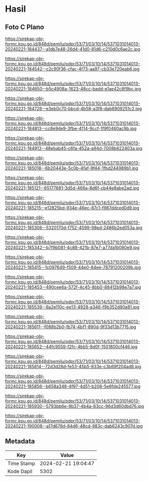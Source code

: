 # Hasil

## Foto C Plano

https://sirekap-obj-formc.kpu.go.id/848d/pemilu/pdpr/53/71/03/10/14/5371031014013-20240221-184437--a1db7e48-26d4-41d0-81d6-c210d0c6ae2c.jpg

https://sirekap-obj-formc.kpu.go.id/848d/pemilu/pdpr/53/71/03/10/14/5371031014013-20240221-184542--c2c90f36-cfac-4f73-aa97-cb33e720eab6.jpg

https://sirekap-obj-formc.kpu.go.id/848d/pemilu/pdpr/53/71/03/10/14/5371031014013-20240221-184650--b5c4908a-1623-48cc-badd-e1ae42c8f9bc.jpg

https://sirekap-obj-formc.kpu.go.id/848d/pemilu/pdpr/53/71/03/10/14/5371031014013-20240221-184726--e3eb0c70-bbcd-4b58-a3f8-dab6909251c2.jpg

https://sirekap-obj-formc.kpu.go.id/848d/pemilu/pdpr/53/71/03/10/14/5371031014013-20240221-184813--cc8e9de9-3fbe-4114-9ccf-1f9f0460ac9b.jpg

https://sirekap-obj-formc.kpu.go.id/848d/pemilu/pdpr/53/71/03/10/14/5371031014013-20240221-184913--48ebab45-c6fa-452a-a94d-7008b622403a.jpg

https://sirekap-obj-formc.kpu.go.id/848d/pemilu/pdpr/53/71/03/10/14/5371031014013-20240221-185018--6b20443e-5c0b-4faf-9f44-1fbd244989b1.jpg

https://sirekap-obj-formc.kpu.go.id/848d/pemilu/pdpr/53/71/03/10/14/5371031014013-20240221-185121--65177681-3d5d-466a-8d6f-cb44e8abe2ad.jpg

https://sirekap-obj-formc.kpu.go.id/848d/pemilu/pdpr/53/71/03/10/14/5371031014013-20240221-185215--e12825bd-934e-46ec-87c1-f987ddced0d9.jpg

https://sirekap-obj-formc.kpu.go.id/848d/pemilu/pdpr/53/71/03/10/14/5371031014013-20240221-185306--5320170d-f752-4599-98ed-2486b2ed053a.jpg

https://sirekap-obj-formc.kpu.go.id/848d/pemilu/pdpr/53/71/03/10/14/5371031014013-20240221-185342--b7f9b081-4c88-421b-87e7-a77da1b080e9.jpg

https://sirekap-obj-formc.kpu.go.id/848d/pemilu/pdpr/53/71/03/10/14/5371031014013-20240221-185415--1c097649-f509-44e0-84ee-78791200209b.jpg

https://sirekap-obj-formc.kpu.go.id/848d/pemilu/pdpr/53/71/03/10/14/5371031014013-20240221-185453--490cee6a-572f-4c45-8bb0-88412b98e7a7.jpg

https://sirekap-obj-formc.kpu.go.id/848d/pemilu/pdpr/53/71/03/10/14/5371031014013-20240221-185539--8a2e110c-ee13-4928-a346-f9b352d90a81.jpg

https://sirekap-obj-formc.kpu.go.id/848d/pemilu/pdpr/53/71/03/10/14/5371031014013-20240221-185611--f088b2b0-fb74-4bf1-890d-9f33d13b7715.jpg

https://sirekap-obj-formc.kpu.go.id/848d/pemilu/pdpr/53/71/03/10/14/5371031014013-20240221-185652--44fc9559-f2fc-4bb5-8d0f-1501800cf446.jpg

https://sirekap-obj-formc.kpu.go.id/848d/pemilu/pdpr/53/71/03/10/14/5371031014013-20240221-185814--72d3d28d-fe53-45b5-833e-c3b69f204ad8.jpg

https://sirekap-obj-formc.kpu.go.id/848d/pemilu/pdpr/53/71/03/10/14/5371031014013-20240221-185856--b658a348-4f97-4d51-b208-5e6fde245577.jpg

https://sirekap-obj-formc.kpu.go.id/848d/pemilu/pdpr/53/71/03/10/14/5371031014013-20240221-185930--5793bb6e-9b37-4b4a-83cc-96d3d60dbd76.jpg

https://sirekap-obj-formc.kpu.go.id/848d/pemilu/pdpr/53/71/03/10/14/5371031014013-20240221-190008--a17d678d-84d6-48cd-983c-dab6243c907d.jpg


## Metadata

| Key        | Value               |
| ---------- | ------------------- |
| Time Stamp | 2024-02-21 19:04:47 |
| Kode Dapil | 5302                |



